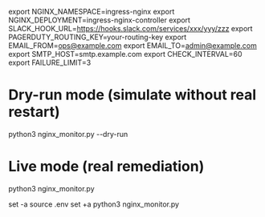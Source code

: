 

export NGINX_NAMESPACE=ingress-nginx
export NGINX_DEPLOYMENT=ingress-nginx-controller
export SLACK_HOOK_URL=https://hooks.slack.com/services/xxx/yyy/zzz
export PAGERDUTY_ROUTING_KEY=your-routing-key
export EMAIL_FROM=ops@example.com
export EMAIL_TO=admin@example.com
export SMTP_HOST=smtp.example.com
export CHECK_INTERVAL=60
export FAILURE_LIMIT=3

# Dry-run mode (simulate without real restart)
python3 nginx_monitor.py --dry-run

# Live mode (real remediation)
python3 nginx_monitor.py



set -a
source .env
set +a
python3 nginx_monitor.py